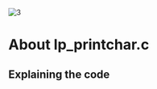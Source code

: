 ![3](https://github.com/manningstinson/holbertonschool-printf/assets/104523090/4a0af6f5-d380-4b42-b070-6d87e00a333d)

# About lp_printchar.c
## Explaining the code
